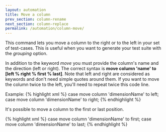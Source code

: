 ```yaml
---
layout: automation
title: Move a column
prev_section: column-rename
next_section: column-replace
permalink: /automation/column-move/
---
```

This command lets you move a column to the right or to the left in your set of test-cases. This is useful when you want to generate your test suite with the *grouping* option.

In addition to the keyword *move* you must provide the column's name and the direction (left or right). The correct syntax is **move column 'name' to [left % right % first % last]**. Note that left and right are considered as keywords and don't need simple quotes around them. If you want to move the column twice to the left, you'll need to repeat twice this code line.

Example:
{% highlight xml %}
case move column 'dimensionName' to left;
case move column 'dimensionName' to right;
{% endhighlight %}

It's possible to move a column to the first or last position.

{% highlight xml %}
case move column 'dimensionName' to first;
case move column 'dimensionName' to last;
{% endhighlight %}
